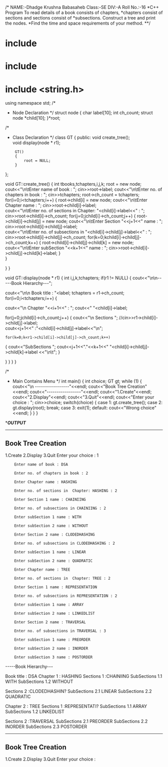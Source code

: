 /*
NAME:-Dhadge Krushna Babasaheb
Class:-SE
DIV:-A
Roll No.:-16
*C++ Program To read details of a book consists of chapters,
 *chapters consist of sections and sections consist of
 *subsections. Construct a tree and print the nodes.
 *Find the time and space requirements of your method.
 **/
# include <iostream>
# include <cstdlib>
# include <string.h>
using namespace std;
/*
 * Node Declaration
 */
struct node
{
    char label[10];
    int ch_count;
    struct node *child[10];
}*root;

/*
 * Class Declaration
 */
class GT
{
    public:
        void create_tree();  
 void display(node * r1);
     
        GT()
        {
            root = NULL;
        }
};

void GT::create_tree()
{
 int tbooks,tchapters,i,j,k;
 root = new node;
 cout<<"\n\tEnter name of book : ";
 cin>>root->label;
 cout<<"\n\tEnter no. of chapters in book : ";
 cin>>tchapters; 
 root->ch_count = tchapters;
 for(i=0;i<tchapters;i++)
 {
  root->child[i] = new node;
  cout<<"\n\tEnter Chapter name : ";
  cin>>root->child[i]->label;   
  cout<<"\n\tEnter no. of sections in  Chapter: "<<root->child[i]->label<<" : ";
  cin>>root->child[i]->ch_count;
  for(j=0;j<root->child[i]->ch_count;j++)
  {
   root->child[i]->child[j] = new node;
   cout<<"\n\tEnter Section "<<j+1<<" name : ";
   cin>>root->child[i]->child[j]->label;   
   cout<<"\n\tEnter no. of subsections in "<<root->child[i]->child[j]->label<<" : ";
   cin>>root->child[i]->child[j]->ch_count;
    for(k=0;k<root->child[i]->child[j]->ch_count;k++)
  	{
   root->child[i]->child[j]->child[k] = new node;
   cout<<"\n\tEnter subSection "<<k+1<<" name : ";
   cin>>root->child[i]->child[j]->child[k]->label; 
 	}  
  }

}
}


void GT::display(node * r1)
{
 int i,j,k,tchapters;
 if(r1 != NULL)
 { 
  cout<<"\n\n-----Book Hierarchy---";

  cout<<"\n\n Book title : "<<r1->label;
  tchapters = r1->ch_count;
  for(i=0;i<tchapters;i++)
  {
  
   cout<<"\n Chapter "<<i+1<<" : ";
   cout<<" "<<r1->child[i]->label;   
   
   for(j=0;j<r1->child[i]->ch_count;j++)
   {
   	 cout<<"\n Sections ";
    //cin>>r1->child[i]->child[j]->label;   
    cout<<j+1<<" :"<<r1->child[i]->child[j]->label<<"\n";
    
    for(k=0;k<r1->child[i]->child[j]->ch_count;k++)
   {
   	cout<<"SubSections ";
   	cout<<j+1<<"."<<k+1<<" "<<root->child[i]->child[j]->child[k]->label <<"\n\t";
   }  

  }
 }
}
}


/*
 * Main Contains Menu
 */
int main()
{
    int choice;
   GT gt;
    while (1)
    {
        cout<<"\n -----------------"<<endl;
        cout<<"Book Tree Creation"<<endl;
        cout<<"-----------------"<<endl;
        cout<<"1.Create"<<endl;
        cout<<"2.Display"<<endl;
        cout<<"3.Quit"<<endl;
        cout<<"Enter your choice : ";
        cin>>choice;
        switch(choice)
        {
        case 1:
              gt.create_tree();
        case 2:
              gt.display(root);
            break;
        case 3:
            exit(1);
        default:
            cout<<"Wrong choice"<<endl;
        }
    }
}





**********OUTPUT*********

-----------------
Book Tree Creation
-----------------
1.Create
2.Display
3.Quit
Enter your choice : 1

        Enter name of book : DSA

        Enter no. of chapters in book : 2

        Enter Chapter name : HASHING

        Enter no. of sections in  Chapter: HASHING : 2

        Enter Section 1 name : CHAINIING

        Enter no. of subsections in CHAINIING : 2

        Enter subSection 1 name : WITH

        Enter subSection 2 name : WITHOUT

        Enter Section 2 name : CLODEDHASHING

        Enter no. of subsections in CLODEDHASHING : 2

        Enter subSection 1 name : LINEAR

        Enter subSection 2 name : QUADRATIC

        Enter Chapter name : TREE

        Enter no. of sections in  Chapter: TREE : 2

        Enter Section 1 name : REPRESENTATION

        Enter no. of subsections in REPRESENTATION : 2

        Enter subSection 1 name : ARRAY

        Enter subSection 2 name : LINKEDLIST

        Enter Section 2 name : TRAVERSAL

        Enter no. of subsections in TRAVERSAL : 3

        Enter subSection 1 name : PREORDER

        Enter subSection 2 name : INORDER

        Enter subSection 3 name : POSTORDER


-----Book Hierarchy---

 Book title : DSA
 Chapter 1 :  HASHING
 Sections 1 :CHAINIING
SubSections 1.1 WITH
        SubSections 1.2 WITHOUT

 Sections 2 :CLODEDHASHIN?
SubSections 2.1 LINEAR
        SubSections 2.2 QUADRATIC

 Chapter 2 :  TREE
 Sections 1 :REPRESENTATI?
SubSections 1.1 ARRAY
        SubSections 1.2 LINKEDLIST

 Sections 2 :TRAVERSAL
SubSections 2.1 PREORDER
        SubSections 2.2 INORDER
        SubSections 2.3 POSTORDER

 -----------------
Book Tree Creation
-----------------
1.Create
2.Display
3.Quit
Enter your choice :


